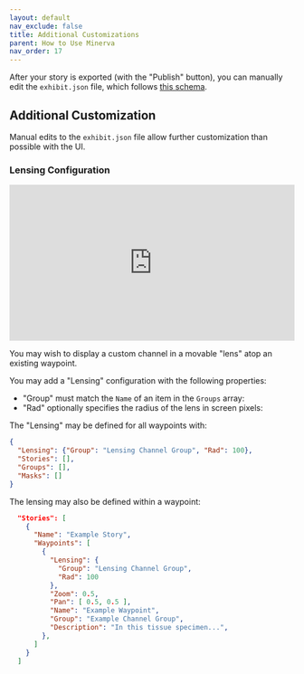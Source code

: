 ```yaml
---
layout: default
nav_exclude: false
title: Additional Customizations
parent: How to Use Minerva
nav_order: 17
---
```

After your story is exported (with the "Publish" button), you can manually edit the `exhibit.json` file, which follows [this schema](https://labsyspharm.github.io/minerva-story/json-schema/exhibit/build/).

## Additional Customization

Manual edits to the `exhibit.json` file allow further customization than possible with the UI.

### Lensing Configuration

<div style="padding:54.79% 0 0 0;position:relative;"><iframe src="https://player.vimeo.com/video/871934988?badge=0&amp;autopause=0&amp;quality_selector=1&amp;progress_bar=1&amp;player_id=0&amp;app_id=58479" frameborder="0" allow="autoplay; fullscreen; picture-in-picture" style="position:absolute;top:0;left:0;width:100%;height:100%;" title="Minerva H&amp;E lensing &amp; fade feature"></iframe></div><script src="https://player.vimeo.com/api/player.js"></script>

You may wish to display a custom channel in a movable "lens" atop an existing waypoint.

You may add a "Lensing" configuration with the following properties:

- "Group" must match the `Name` of an item in the `Groups` array:
- "Rad" optionally specifies the radius of the lens in screen pixels:

The "Lensing" may be defined for all waypoints with:

```json
{
  "Lensing": {"Group": "Lensing Channel Group", "Rad": 100},
  "Stories": [],
  "Groups": [],
  "Masks": []
}
```

The lensing may also be defined within a waypoint:

```json
  "Stories": [
    {
      "Name": "Example Story",
      "Waypoints": [
        {
          "Lensing": {
            "Group": "Lensing Channel Group",
            "Rad": 100
          },
          "Zoom": 0.5,
          "Pan": [ 0.5, 0.5 ],
          "Name": "Example Waypoint",
          "Group": "Example Channel Group",
          "Description": "In this tissue specimen...",
        },
      ]
    }
  ]
```